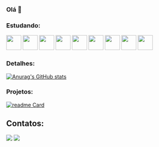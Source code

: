 ### Olá 👋

### Estudando:

<img src="https://cdn.jsdelivr.net/gh/devicons/devicon@latest/icons/html5/html5-original-wordmark.svg" width="40" height="40" /> <img src="https://cdn.jsdelivr.net/gh/devicons/devicon@latest/icons/css3/css3-original-wordmark.svg" width="40" height="40" /> <img src="https://cdn.jsdelivr.net/gh/devicons/devicon@latest/icons/javascript/javascript-original.svg" width="40" height="40" /> <img src="https://cdn.jsdelivr.net/gh/devicons/devicon@latest/icons/vuejs/vuejs-original-wordmark.svg" width="40" height="40" /> <img src="https://cdn.jsdelivr.net/gh/devicons/devicon@latest/icons/jquery/jquery-original-wordmark.svg" width="40" height="40" /> <img src="https://cdn.jsdelivr.net/gh/devicons/devicon@latest/icons/sass/sass-original.svg" width="40" height="40"  /> <img src="https://cdn.jsdelivr.net/gh/devicons/devicon@latest/icons/react/react-original-wordmark.svg" width="40" height="40" /> <img src="https://cdn.jsdelivr.net/gh/devicons/devicon@latest/icons/git/git-original-wordmark.svg" width="40" height="40" /> <img src="https://cdn.jsdelivr.net/gh/devicons/devicon@latest/icons/github/github-original-wordmark.svg" width="40" height="40" />

### Detalhes:

[![Anurag's GitHub stats](https://github-readme-stats.vercel.app/api?username=RbNkZTr0&show_icons=true&theme=blue_navy)](https://github.com/RbNkZTr0/github-readme-stats)

### Projetos:

[![readme Card](https://github-readme-stats.vercel.app/api/pin/?username=RbNkZTr0&repo=RbNkZTr0&theme=dark)](https://github.com/RbNkZTr0/github-readme-stats)

## Contatos:

<div>
<a href="https://instagram.com/@ruben.kxtro" target="_blank"><img loading="lazy" src="https://img.shields.io/badge/-Instagram-%23E4405F?style=for-the-badge&logo=instagram&logoColor=white" target="_blank"></a>
<a href = "rubencv198@gmail.com"><img loading="lazy" src="https://img.shields.io/badge/Gmail-D14836?style=for-the-badge&logo=gmail&logoColor=white" target="_blank"></a>
</div>
